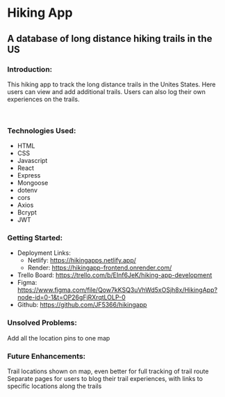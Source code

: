 # Hiking App

## A database of long distance hiking trails in the US

### Introduction:
This hiking app to track the long distance trails in the Unites States. Here users can view and add additional trails. Users can also log their own experiences on the trails.

<img width="596" alt="" src="![Alt text](figma.jpg)">

<img width="550" alt="" src="![Alt text](login.jpg)">

### Technologies Used:
- HTML
- CSS
- Javascript
- React
- Express
- Mongoose
- dotenv
- cors
- Axios
- Bcrypt
- JWT


### Getting Started:
- Deployment Links:
  - Netlify: https://hikingapps.netlify.app/
  - Render: https://hikingapp-frontend.onrender.com/
- Trello Board: https://trello.com/b/EInf6JeK/hiking-app-development
- Figma: https://www.figma.com/file/Qow7kKSQ3uVhWd5xOSjh8x/HikingApp?node-id=0-1&t=OP26gFjRXrqtLOLP-0
- Github: https://github.com/JF5366/hikingapp

### Unsolved Problems:
Add all the location pins to one map

### Future Enhancements:
Trail locations shown on map, even better for full tracking of trail route
Separate pages for users to blog their trail experiences, with links to specific locations along the trails
